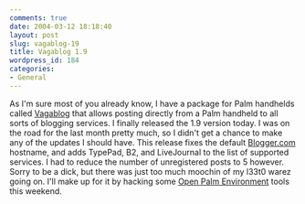 ```yaml
---
comments: true
date: 2004-03-12 18:18:40
layout: post
slug: vagablog-19
title: Vagablog 1.9
wordpress_id: 184
categories:
- General
---
```


As I'm sure most of you already know, I have a package for Palm handhelds called [Vagablog](http://www.bitsplitter.net/vagablog/) that allows posting directly from a Palm handheld to all sorts of blogging services. I finally released the 1.9 version today. I was on the road for the last month pretty much, so I didn't get a chance to make any of the updates I should have. This release fixes the default [Blogger.com](http://www.blogger.com) hostname, and adds TypePad, B2, and LiveJournal to the list of supported services. I had to reduce the number of unregistered posts to 5 however. Sorry to be a dick, but there was just too much moochin of my l33t0 warez going on. I'll make up for it by hacking some [Open Palm Environment](http://openpalmenv.sf.net) tools this weekend.
